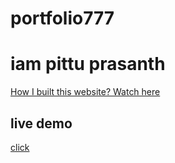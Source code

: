 # portfolio777

<h1>iam pittu prasanth</h1>
<a href="https://youtu.be/ESHaail1eGc" target="_blank" >How I built this website? Watch here</a>


<h2>live demo</h2>

<a href="https://pittu777.github.io/portfolio777/" target="_blank">click</a>
